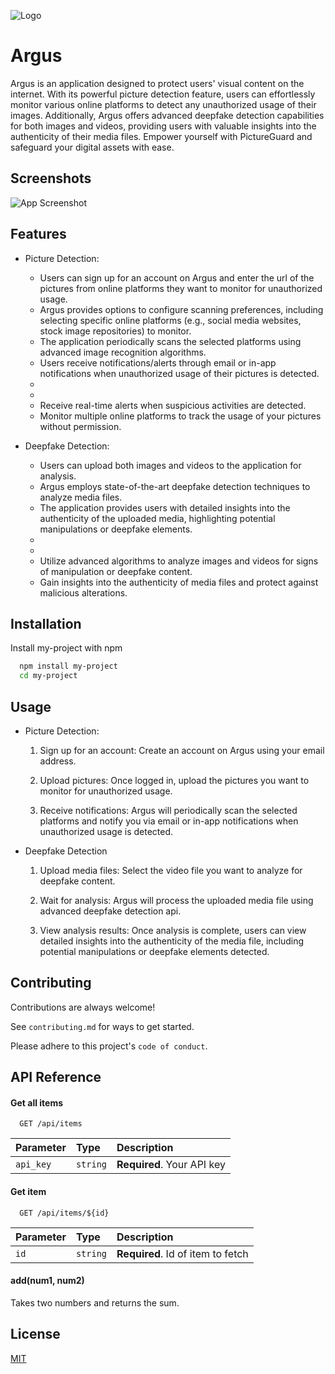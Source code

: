 
![Logo](https://dev-to-uploads.s3.amazonaws.com/uploads/articles/th5xamgrr6se0x5ro4g6.png)


# Argus

Argus is an application designed to protect users' visual content on the internet. With its powerful picture detection feature, users can effortlessly monitor various online platforms to detect any unauthorized usage of their images. Additionally, Argus offers advanced deepfake detection capabilities for both images and videos, providing users with valuable insights into the authenticity of their media files. Empower yourself with PictureGuard and safeguard your digital assets with ease.

## Screenshots

![App Screenshot](https://via.placeholder.com/468x300?text=App+Screenshot+Here)


## Features

- Picture Detection:
   - Users can sign up for an account on Argus and enter the url of the pictures from online platforms they want to monitor for unauthorized usage.
   - Argus provides options to configure scanning preferences, including selecting specific online platforms (e.g., social media websites, stock image repositories) to monitor.
   - The application periodically scans the selected platforms using advanced image recognition algorithms.
   - Users receive notifications/alerts through email or in-app notifications when unauthorized usage of their pictures is detected.
   -
   -
   - Receive real-time alerts when suspicious activities are detected.
   - Monitor multiple online platforms to track the usage of your pictures without permission.

- Deepfake Detection:

   - Users can upload both images and videos to the application for analysis.
   - Argus employs state-of-the-art deepfake detection techniques to analyze media files.
   - The application provides users with detailed insights into the authenticity of the uploaded media, highlighting potential manipulations or deepfake elements.
   -
   -
  - Utilize advanced algorithms to analyze images and videos for signs of manipulation or deepfake content.
  - Gain insights into the authenticity of media files and protect against malicious alterations.
## Installation

Install my-project with npm

```bash
  npm install my-project
  cd my-project
```
    
## Usage


- Picture Detection:
    1) Sign up for an account:
    Create an account on Argus using your email address.

    2) Upload pictures:
    Once logged in, upload the pictures you want to monitor for unauthorized usage.

    4) Receive notifications:
    Argus will periodically scan the selected platforms and notify you via email or in-app notifications when unauthorized usage is detected.

- Deepfake Detection
    1) Upload media files:
    Select the video file you want to analyze for deepfake content.

    2) Wait for analysis:
    Argus will process the uploaded media file using advanced deepfake detection api.

    3) View analysis results:
    Once analysis is complete, users can view detailed insights into the authenticity of the media file, including potential manipulations or deepfake elements detected.

## Contributing

Contributions are always welcome!

See `contributing.md` for ways to get started.

Please adhere to this project's `code of conduct`.


## API Reference

#### Get all items

```http
  GET /api/items
```

| Parameter | Type     | Description                |
| :-------- | :------- | :------------------------- |
| `api_key` | `string` | **Required**. Your API key |

#### Get item

```http
  GET /api/items/${id}
```

| Parameter | Type     | Description                       |
| :-------- | :------- | :-------------------------------- |
| `id`      | `string` | **Required**. Id of item to fetch |

#### add(num1, num2)

Takes two numbers and returns the sum.


## License

[MIT](https://choosealicense.com/licenses/mit/)

